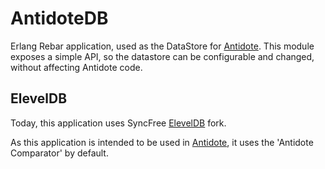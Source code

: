 # AntidoteDB  

Erlang Rebar application, used as the DataStore for [Antidote](https://github.com/SyncFree/antidote). This module exposes a simple API, so the datastore can be configurable and changed, without affecting Antidote code. 

## ElevelDB  

Today, this application uses SyncFree [ElevelDB](https://github.com/SyncFree/eleveldb) fork.

As this application is intended to be used in [Antidote](https://github.com/SyncFree/antidote), it uses the 'Antidote Comparator' by default. 

